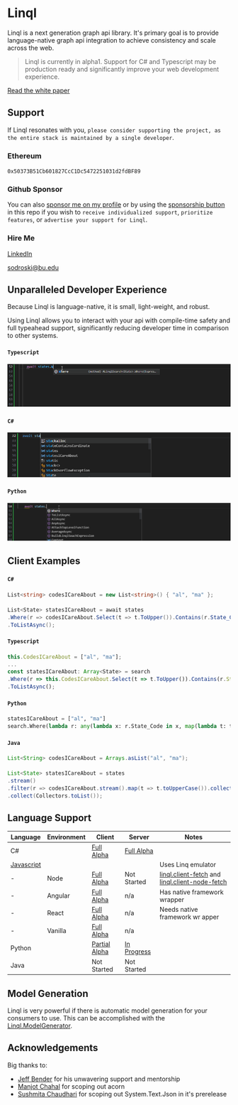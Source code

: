 # Linql

Linql is a next generation graph api library.  It's primary goal is to provide language-native graph api integration to achieve consistency and scale across the web. 

> Linql is currently in alpha1.  Support for C# and Typescript may be production ready and significantly improve your web development experience. 

[Read the white paper](./WhitePaper.md)  

## Support

If Linql resonates with you, `please consider supporting the project, as the entire stack is maintained by a single developer`.  

### Ethereum

```
0x50373B51Cb601827CcC1Dc5472251031d2fdBF89
```

### Github Sponsor
You can also [sponsor me on my profile](https://github.com/TheKrisSodroski) or by using the [sponsorship button](https://github.com/sponsors/TheKrisSodroski) in this repo if you wish to `receive individualized support`, `prioritize features`, or `advertise your support for Linql`. 

### Hire Me

[LinkedIn](https://www.linkedin.com/in/kris-sodroski-60001480/)

[sodroski@bu.edu](mailto:sodroski@bu.edu)

## Unparalleled Developer Experience 

Because Linql is language-native, it is small, light-weight, and robust.  

Using Linql allows you to interact with your api with compile-time safety and full typeahead support, significantly reducing developer time in comparison to other systems.

#### **`Typescript`**

![Typescript typeahead](./assets/typeahead.ts.gif)

#### **`C#`**

![C# typeahead](./assets/typeahead.csharp.gif)

#### **`Python`**

![Python typeahead](./assets/typeahead.python.gif)
## Client Examples

#### **`C#`**
```cs 
List<string> codesICareAbout = new List<string>() { "al", "ma" };

List<State> statesICareAbout = await states
.Where(r => codesICareAbout.Select(t => t.ToUpper()).Contains(r.State_Code))
.ToListAsync();
```

#### **`Typescript`**
```typescript
this.CodesICareAbout = ["al", "ma"];
...
const statesICareAbout: Array<State> = search
.Where(r => this.CodesICareAbout.Select(t => t.ToUpper()).Contains(r.State_Code!))
.ToListAsync();

```

#### **`Python`**
```python
statesICareAbout = ["al", "ma"]
search.Where(lambda r: any(lambda x: r.State_Code in x, map(lambda t: t.upper(), statesICareAbout))).ToListAsync()
```

#### **`Java`**
```java
List<String> codesICareAbout = Arrays.asList("al", "ma");

List<State> statesICareAbout = states
.stream()
.filter(r => codesICareAbout.stream().map(t => t.toUpperCase()).collect(Collectors.toList()).contains(r))
.collect(Collectors.toList());
```

## Language Support

| Language                             | Environment | Client                                                       | Server                                           | Notes                                                                                                                                         |
| ------------------------------------ | ----------- | ------------------------------------------------------------ | ------------------------------------------------ | --------------------------------------------------------------------------------------------------------------------------------------------- |
| C#                                   |             | [Full Alpha](./C%23/Linql.Client/)                           | [Full Alpha](./C%23/Linql.Server/)               |
| [Javascript](./Typescript/README.md) |             |                                                              |                                                  | Uses Linq emulator                                                                                                                            |
| -                                    | Node        | [Full Alpha](./Typescript/projects/linql.client-node-fetch/) | Not Started                                      | [linql.client-fetch](./Typescript/projects/linql.client-fetch/) and [linql.client-node-fetch](./Typescript/projects/linql.client-node-fetch/) |
| -                                    | Angular     | [Full Alpha](./Typescript/projects/linql.client-angular/)    | n/a                                              | Has native framework wrapper                                                                                                                  |
| -                                    | React       | [Full Alpha](./Typescript/projects/linql.client-fetch/)      | n/a                                              | Needs native framework wr apper                                                                                                               |
| -                                    | Vanilla     | [Full Alpha](./Typescript/projects/linql.client-fetch/)      | n/a                                              |
| Python                               |             | [Partial Alpha](./Python/)                                   | [In Progress](./Python/linql-server-sqlalchemy/) |                                                                                                                                               |
| Java                                 |             | Not Started                                                  | Not Started                                      |

## Model Generation 

Linql is very powerful if there is automatic model generation for your consumers to use.  This can be accomplished with the [Linql.ModelGenerator](https://github.com/TheKrisSodroski/Linql.ModelGenerator).

## Acknowledgements 

Big thanks to: 
- [Jeff Bender](https://github.com/jeffbender) for his unwavering support and mentorship
- [Manjot Chahal](https://www.linkedin.com/in/manjot-chahal-96740198/) for scoping out acorn
- [Sushmita Chaudhari](https://www.linkedin.com/in/sushmitachaudhari/) for scoping out System.Text.Json in it's prerelease 
